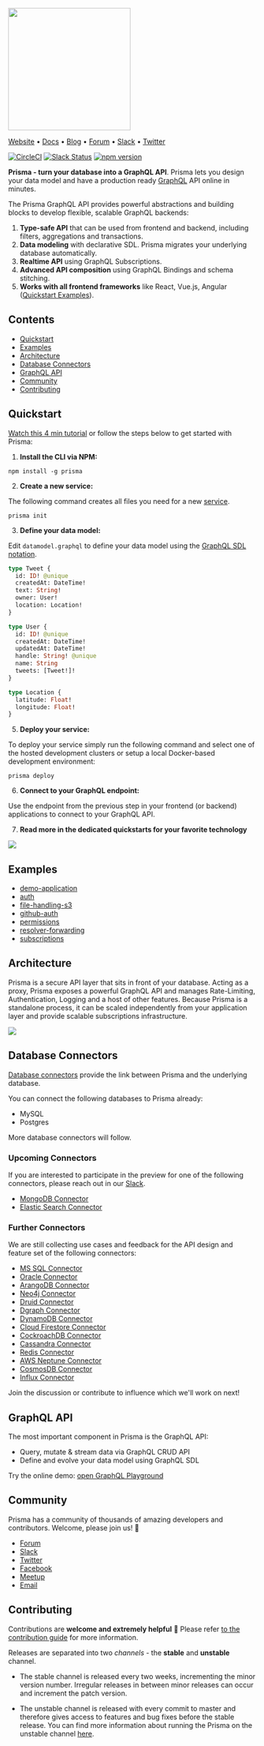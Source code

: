 <a href="https://www.prisma.io"><img src="https://imgur.com/HUu10rH.png" width="248" /></a>

[Website](https://www.prisma.io) • [Docs](https://www.prisma.io/docs/) • [Blog](https://blog.graph.cool/) • [Forum](https://www.graph.cool/forum) • [Slack](https://slack.graph.cool/) • [Twitter](https://twitter.com/graphcool)

[![CircleCI](https://circleci.com/gh/graphcool/prisma.svg?style=shield)](https://circleci.com/gh/graphcool/prisma) [![Slack Status](https://slack.graph.cool/badge.svg)](https://slack.graph.cool) [![npm version](https://badge.fury.io/js/prisma.svg)](https://badge.fury.io/js/prisma)

**Prisma - turn your database into a GraphQL API**. Prisma lets you design your data model and have a production ready [GraphQL](https://www.howtographql.com/) API online in minutes.

The Prisma GraphQL API provides powerful abstractions and building blocks to develop flexible, scalable GraphQL backends:

1. **Type-safe API** that can be used from frontend and backend, including filters, aggregations and transactions.
2. **Data modeling** with declarative SDL. Prisma migrates your underlying database automatically.
3. **Realtime API** using GraphQL Subscriptions.
4. **Advanced API composition** using GraphQL Bindings and schema stitching.
5. **Works with all frontend frameworks** like React, Vue.js, Angular ([Quickstart Examples](https://www.prisma.io/docs/quickstart/)).

## Contents

<!--
<img align="right" width="400" src="https://imgur.com/EsopgE3.gif" />
-->

* [Quickstart](#quickstart)
* [Examples](#examples)
* [Architecture](#architecture)
* [Database Connectors](#database-connectors)
* [GraphQL API](#graphql-api)
* [Community](#community)
* [Contributing](#contributing)

## Quickstart

[Watch this 4 min tutorial](https://www.youtube.com/watch?v=20zGexpEitc) or follow the steps below to get started with Prisma:

1. **Install the CLI via NPM:**

```console
npm install -g prisma
```

2. **Create a new service:**

The following command creates all files you need for a new [service](https://www.prisma.io/docs/reference/service-configuration/overview-ieshoo5ohm).

```console
prisma init
```

3. **Define your data model:**

Edit `datamodel.graphql` to define your data model using the [GraphQL SDL notation](https://www.prisma.io/docs/reference/service-configuration/data-modelling-(sdl)-eiroozae8u).

```graphql
type Tweet {
  id: ID! @unique
  createdAt: DateTime!
  text: String!
  owner: User!
  location: Location!
}

type User {
  id: ID! @unique
  createdAt: DateTime!
  updatedAt: DateTime!
  handle: String! @unique
  name: String
  tweets: [Tweet!]!
}

type Location {
  latitude: Float!
  longitude: Float!
}
```

5. **Deploy your service:**

To deploy your service simply run the following command and select one of the hosted development clusters or setup a local Docker-based development environment:

```console
prisma deploy
```

6. **Connect to your GraphQL endpoint:**

Use the endpoint from the previous step in your frontend (or backend) applications to connect to your GraphQL API.

7. **Read more in the dedicated quickstarts for your favorite technology**

[![](https://imgur.com/T5nakij.png)](https://www.prisma.io/docs/quickstart/)

## Examples

- [demo-application](https://github.com/graphcool/graphql-server-example)
- [auth](examples/auth)
- [file-handling-s3](examples/file-handling-s3)
- [github-auth](examples/github-auth)
- [permissions](examples/permissions)
- [resolver-forwarding](examples/resolver-forwarding)
- [subscriptions](examples/subscriptions)


## Architecture

Prisma is a secure API layer that sits in front of your database. Acting as a proxy, Prisma exposes a powerful GraphQL API and manages Rate-Limiting, Authentication, Logging and a host of other features. Because Prisma is a standalone process, it can be scaled independently from your application layer and provide scalable subscriptions infrastructure.

![](https://imgur.com/SdssPgT.png)

## Database Connectors

[Database connectors](https://github.com/graphcool/prisma/issues/1751) provide the link between Prisma and the underlying database.

You can connect the following databases to Prisma already:

* MySQL
* Postgres

More database connectors will follow.

### Upcoming Connectors

If you are interested to participate in the preview for one of the following connectors, please reach out in our [Slack](https://slack.graph.cool).

* [MongoDB Connector](https://github.com/graphcool/prisma/issues/1643)
* [Elastic Search Connector](https://github.com/graphcool/prisma/issues/1665)

### Further Connectors

We are still collecting use cases and feedback for the API design and feature set of the following connectors:

* [MS SQL Connector](https://github.com/graphcool/prisma/issues/1642)
* [Oracle Connector](https://github.com/graphcool/prisma/issues/1644)
* [ArangoDB Connector](https://github.com/graphcool/prisma/issues/1645)
* [Neo4j Connector](https://github.com/graphcool/prisma/issues/1646)
* [Druid Connector](https://github.com/graphcool/prisma/issues/1647)
* [Dgraph Connector](https://github.com/graphcool/prisma/issues/1648)
* [DynamoDB Connector](https://github.com/graphcool/prisma/issues/1655)
* [Cloud Firestore Connector](https://github.com/graphcool/prisma/issues/1660)
* [CockroachDB Connector](https://github.com/graphcool/prisma/issues/1705)
* [Cassandra Connector](https://github.com/graphcool/prisma/issues/1750)
* [Redis Connector](https://github.com/graphcool/prisma/issues/1722)
* [AWS Neptune Connector](https://github.com/graphcool/prisma/issues/1752)
* [CosmosDB Connector](https://github.com/graphcool/prisma/issues/1663)
* [Influx Connector](https://github.com/graphcool/prisma/issues/1857)

Join the discussion or contribute to influence which we'll work on next!

## GraphQL API

The most important component in Prisma is the GraphQL API:

* Query, mutate & stream data via GraphQL CRUD API
* Define and evolve your data model using GraphQL SDL

Try the online demo: [open GraphQL Playground](https://www.prisma.io/features)

## Community

Prisma has a community of thousands of amazing developers and contributors. Welcome, please join us! 👋

* [Forum](https://www.graph.cool/forum)
* [Slack](https://slack.graph.cool/)
* [Twitter](https://twitter.com/graphcool)
* [Facebook](https://www.facebook.com/GraphcoolHQ)
* [Meetup](https://www.meetup.com/graphql-berlin)
* [Email](hello@graph.cool)

## Contributing

Contributions are **welcome and extremely helpful** 🙌
Please refer [to the contribution guide](https://github.com/graphcool/prisma/blob/master/CONTRIBUTING.md) for more information.

Releases are separated into two _channels_ - the **stable** and **unstable** channel.

* The stable channel is released every two weeks, incrementing the minor version number. Irregular releases in between minor releases can occur and increment the patch version.

* The unstable channel is released with every commit to master and therefore gives access to features and bug fixes before the stable release. You can find more information about running the Prisma on the unstable channel [here](https://github.com/graphcool/prisma/blob/master/CONTRIBUTING.md#the-unstable-channel).
